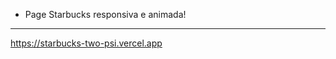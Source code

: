  - Page Starbucks responsiva e animada!
------------------------------------------------
https://starbucks-two-psi.vercel.app
